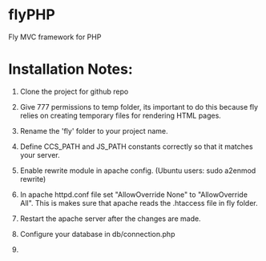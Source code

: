 flyPHP
======

Fly MVC framework for PHP



Installation Notes:
===================

1. Clone the project for github repo

2. Give 777 permissions to temp folder, its important to do this because fly relies on creating temporary files for rendering HTML pages.

3. Rename the 'fly' folder to your project name.

4. Define CCS_PATH and JS_PATH constants correctly so that it matches your server.

5. Enable rewrite module in apache config. (Ubuntu users: sudo a2enmod rewrite)

6. In apache httpd.conf file set "AllowOverride None" to "AllowOverride All". This is makes sure that apache reads the .htaccess file in fly folder.

7. Restart the apache server after the changes are made.

8. Configure your database in db/connection.php

9. 